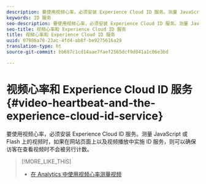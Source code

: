 ```yaml
---
description: 要使用视频心率，必须安装 Experience Cloud ID 服务。测量 JavaScript 或 Flash 上的视频时，如果在网站页面上以及视频播放中实施 ID 服务，则可以确保访客在查看视频时不会被另行计数。
keywords: ID 服务
seo-description: 要使用视频心率，必须安装 Experience Cloud ID 服务。测量 JavaScript 或 Flash 上的视频时，如果在网站页面上以及视频播放中实施 ID 服务，则可以确保访客在查看视频时不会被另行计数。
seo-title: 视频心率和 Experience Cloud ID 服务
title: 视频心率和 Experience Cloud ID 服务
uuid: 07986a78-23ac-4fd4-ab8f-be9275616a29
translation-type: ht
source-git-commit: bb687c1cd14aae7faef2565dcf9d041a1c06e3bd

---
```



# 视频心率和 Experience Cloud ID 服务 {#video-heartbeat-and-the-experience-cloud-id-service}

要使用视频心率，必须安装 Experience Cloud ID 服务。测量 JavaScript 或 Flash 上的视频时，如果在网站页面上以及视频播放中实施 ID 服务，则可以确保访客在查看视频时不会被另行计数。

>[!MORE_LIKE_THIS]
>
>* [在 Analytics 中使用视频心率测量视频](https://marketing.adobe.com/resources/help/zh_CN/sc/appmeasurement/hbvideo/)

